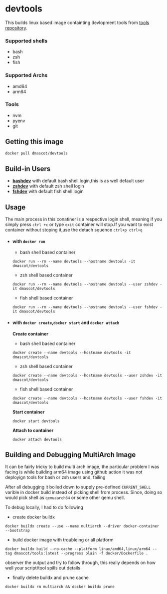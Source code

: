 # devtools

This builds linux based image containting devlopment tools from [tools repository](https://github.com/dmascot/tools).

### Supported shells
- bash
- zsh
- fish

### Supported Archs
- amd64
- arm64

### Tools
- nvm
- pyenv
- git

## Getting this image
```bash
docker pull dmascot/devtools
```


## Build-in Users
 - <u>**bashdev**</u> with default bash shell login,this is as well default user
 - <u>**zshdev**</u> with default zsh shell login
 - <u>**fshdev**</u> with default fish shell login

## Usage
The main process in this conatiner is a respective login shell, meaning if you simply press `ctrl +c` or type `exit` container will stop.If you want to exist container without stoping it,use the detach squence `ctrl+p ctrl+q`

- #### with `docker run`
    - bash shell based container
    ```
    docker run --rm --name devtools --hostname devtools -it dmascot/devtools
    ``` 
    - zsh shell based container
    ```
    docker run --rm --name devtools --hostname devtools --user zshdev -it dmascot/devtools
    ```
    - fish shell based container
    ```
    docker run --rm --name devtools --hostname devtools --user fshdev -it dmascot/devtools
    ```

- #### with `docker create`,`docker start` and `docker attach`
    **Create container**
    - bash shell based container
    ```
    docker create --name devtools --hostname devtools -it dmascot/devtools
    ``` 

   - zsh shell based container
    ```
    docker create --name devtools --hostname devtools --user zshdev -it dmascot/devtools
    ``` 
   - fish shell based container
    ```
    docker create --name devtools --hostname devtools --user fshdev -it dmascot/devtools
    ``` 
    **Start container**
    ```
    docker start devtools
    ```
    **Attach to container**
    ```
    docker attach devtools
    ```

## Building and Debugging MultiArch Image

It can be fairly tricky to build multi arch image, the particular problem I was facing is while building arm64 image using github action it was not deployign tools for bash or zsh users and, failing

After all debugging it boiled down to supply pre-defined ``CURRENT_SHELL`` varible in docker build instead of picking shell from process. Since, doing so would pick shell as ``qemuaarch64`` or some other qemu shell.

To debug locally, I had to do following

- create docker buildx
```
docker buildx create --use --name multiarch --driver docker-container --bootstrap
```

- build docker image with troubleing or all platform
```
docker buildx build --no-cache --platform linux/amd64,linux/arm64 --tag dmascot/tools:latest --progress plain -f docker/Dockerfile .
```

observer the output and try to follow through, this really depends on how well your script/tool spills out details

- finally delete buildx and prune cache
```
docker buildx rm multiarch && docker buildx prune
```